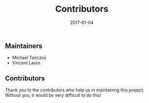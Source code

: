 ﻿---
title: "Contributors"
linkTitle: "Contributors"
weight: 90
date: 2017-01-04
description: >
    Learn about the contributors here!
---

## Maintainers
- Michael Tanczos
- Vincent Lauro


## Contributors
Thank you to the contributors who help us in maintaining this project. Without you, it would be very difficult to do this!
